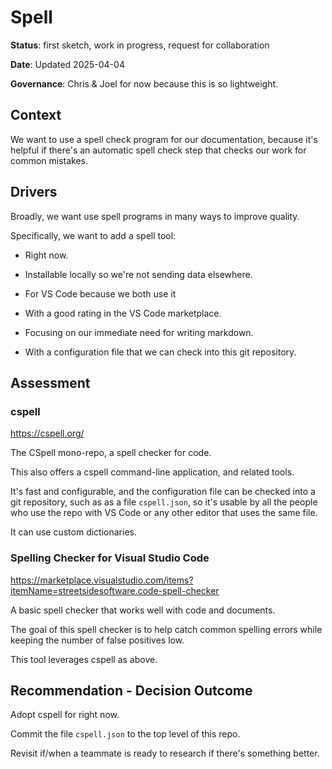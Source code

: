 # Spell

**Status**: first sketch, work in progress, request for collaboration

**Date**: Updated 2025-04-04

**Governance**: Chris & Joel for now because this is so lightweight.

## Context

We want to use a spell check program for our documentation, because it's helpful if there's an automatic spell check step that checks our work for common mistakes.

## Drivers

Broadly, we want use spell programs in many ways to improve quality.

Specifically, we want to add a spell tool:

* Right now.

* Installable locally so we're not sending data elsewhere.

* For VS Code because we both use it

* With a good rating in the VS Code marketplace.

* Focusing on our immediate need for writing markdown.

* With a configuration file that we can check into this git repository.
  
## Assessment

### cspell

<https://cspell.org/>

The CSpell mono-repo, a spell checker for code.

This also offers a cspell command-line application, and related tools.

It's fast and configurable, and the configuration file can be checked into a git repository, such as as a file `cspell.json`, so it's usable by all the people who use the repo with VS Code or any other editor that uses the same file.

It can use custom dictionaries.

### Spelling Checker for Visual Studio Code

<https://marketplace.visualstudio.com/items?itemName=streetsidesoftware.code-spell-checker>

A basic spell checker that works well with code and documents.

The goal of this spell checker is to help catch common spelling errors while keeping the number of false positives low.

This tool leverages cspell as above.

## Recommendation - Decision Outcome

Adopt cspell for right now.

Commit the file `cspell.json` to the top level of this repo.

Revisit if/when a teammate is ready to research if there's something better.
